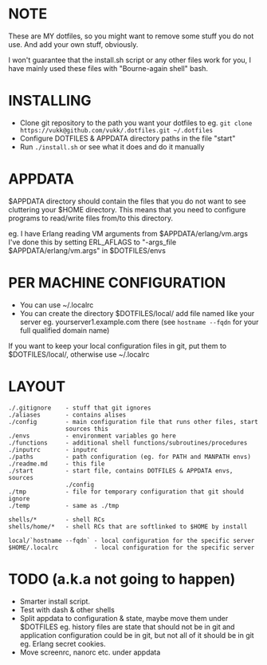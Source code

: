 NOTE
====

These are MY dotfiles, so you might want to remove some stuff you do not use.
And add your own stuff, obviously.

I won't guarantee that the install.sh script or any other files work for you,
I have mainly used these files with "Bourne-again shell" bash.

INSTALLING
==========

- Clone git repository to the path you want your dotfiles to
  eg. `git clone https://vukk@github.com/vukk/.dotfiles.git ~/.dotfiles`
- Configure DOTFILES & APPDATA directory paths in the file "start"
- Run `./install.sh` or see what it does and do it manually

APPDATA
=======

$APPDATA directory should contain the files that you do not want to see
cluttering your $HOME directory. This means that you need to configure programs
to read/write files from/to this directory.

eg. I have Erlang reading VM arguments from $APPDATA/erlang/vm.args
I've done this by setting ERL_AFLAGS to "-args_file $APPDATA/erlang/vm.args"
in $DOTFILES/envs

PER MACHINE CONFIGURATION
=========================

- You can use ~/.localrc
- You can create the directory $DOTFILES/local/ add file named like your server
  eg. yourserver1.example.com there (see `hostname --fqdn` for your full
  qualified domain name)

If you want to keep your local configuration files in git, put them to
$DOTFILES/local/, otherwise use ~/.localrc

LAYOUT
======

	./.gitignore	- stuff that git ignores
	./aliases		- contains alises
	./config		- main configuration file that runs other files, start
					sources this
	./envs			- environment variables go here
	./functions		- additional shell functions/subroutines/procedures
	./inputrc		- inputrc
	./paths			- path configuration (eg. for PATH and MANPATH envs)
	./readme.md		- this file
	./start			- start file, contains DOTFILES & APPDATA envs, sources
					./config
	./tmp			- file for temporary configuration that git should ignore
	./temp			- same as ./tmp

	shells/*		- shell RCs
	shells/home/*	- shell RCs that are softlinked to $HOME by install

	local/`hostname --fqdn`	- local configuration for the specific server
	$HOME/.localrc			- local configuration for the specific server

TODO (a.k.a not going to happen)
================================

* Smarter install script.
* Test with dash & other shells
* Split appdata to configuration & state, maybe move them under $DOTFILES
  eg. history files are state that should not be in git
  and application configuration could be in git, but not all of it should be in
  git eg. Erlang secret cookies.
* Move screenrc, nanorc etc. under appdata
